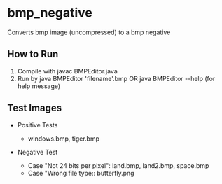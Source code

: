 # bmp_negative #
Converts bmp image (uncompressed) to a bmp negative

## How to Run ##
1. Compile with javac BMPEditor.java
2. Run by java BMPEditor 'filename'.bmp OR java BMPEditor --help (for help message)

## Test Images ##
* Positive Tests
  * windows.bmp, tiger.bmp 

* Negative Test
  * Case "Not 24 bits per pixel": land.bmp, land2.bmp, space.bmp
  * Case "Wrong file type:: butterfly.png
  

